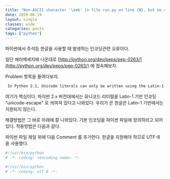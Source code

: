 ```yaml
---
title: "Non-ASCII character '\xeb' in file run.py on line {N}, but no encoding declared; see http://python.org/dev/peps/pep-0263/ for details"
date: 2020-06-19
layout: single
classes: wide
categories: posts
tags: ["python"]
---
```


파이썬에서 주석등 한글을 사용할 때 발생하는 인코딩관련 오류이다.

일단 에러메세지에 나온대로 [http://python.org/dev/peps/pep-0263/](http://python.org/dev/peps/pep-0263/) 에 접속해보자.

Problem 항목을 들여다보자.

```txt
 In Python 2.1, Unicode literals can only be written using the Latin-1 based encoding "unicode-escape". 
```

여기가 핵심이다. 파이썬 2.x 버전대에서는 유니코드 리터럴을 Latin-1 기반 인코딩 "unicode-escape" 로 씌여져 있다고 나와있다. 우리가 쓴 한글은 Latin-1 기반에서는 지원되지 않는다. 

해결방법은 그 바로 아래에 잘 나와있다. 기본 인코딩을 파이썬 파일에 정의하라고 되어있다. 적용방법은 다음과 같다.

파이썬 파일 제일 위에 다음 Comment 를 추가한다. 한글을 지원해야 하므로 UTF-8 을 사용했다.

```python
#!/usr/bin/python
# -*- coding: <encoding name> -*-

#!/usr/bin/python
# -*- coding: utf-8 -*-
```